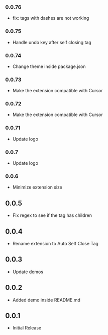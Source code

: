 ### 0.0.76

- fix: tags with dashes are not working

### 0.0.75

- Handle undo key after self closing tag

### 0.0.74

- Change theme inside package.json

### 0.0.73

- Make the extension compatible with Cursor

### 0.0.72

- Make the extension compatible with Cursor

### 0.0.71

- Update logo

### 0.0.7

- Update logo

### 0.0.6

- Minimize extension size

## 0.0.5

- Fix regex to see if the tag has children

## 0.0.4

- Rename extension to Auto Self Close Tag

## 0.0.3

- Update demos

## 0.0.2

- Added demo inside README.md

## 0.0.1

- Initial Release
